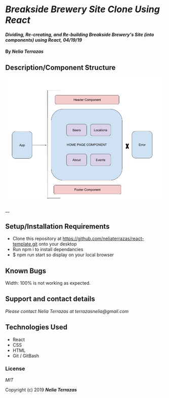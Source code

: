 # _Breakside Brewery Site Clone Using React_

#### _Dividing, Re-creating, and Re-building Breakside Brewery's Site (into components) using React, 04/19/19_

#### By _**Nelia Terrazas**_

## Description/Component Structure

![](src/assets/imgs/chart.jpg)

__

## Setup/Installation Requirements

* Clone this repository at https://github.com/neliaterrazas/react-template.git onto your desktop
* Run npm i to install dependancies
* $ npm run start so display on your local browser


## Known Bugs

Width: 100% is not working as expected.

## Support and contact details

_Please contact Nelia Terrazas at terrazasnelia@gmail.com_

## Technologies Used

* React
* CSS
* HTML
* Git / GitBash


### License

*MIT*

Copyright (c) 2019 **_Nelia Terrazas_**
